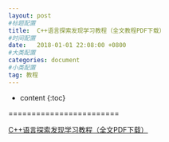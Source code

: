 ```yaml
---
layout: post
#标题配置
title:  C++语言探索发现学习教程（全文教程PDF下载）
#时间配置
date:   2018-01-01 22:08:00 +0800
#大类配置
categories: document
#小类配置
tag: 教程
---
```


* content
{:toc}


========================

[C++语言探索发现学习教程（全文PDF下载）](https://github.com/drizzletown/drizzletown.github.io/blob/master/resources/C%2B%2B%E8%AF%AD%E8%A8%80%E6%8E%A2%E7%B4%A2%E5%8F%91%E7%8E%B0%E5%AD%A6%E4%B9%A0%E6%95%99%E7%A8%8B.pdf)


